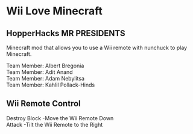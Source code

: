 # Wii Love Minecraft
## HopperHacks MR PRESIDENTS

Minecraft mod that allows you to use a Wii remote with nunchuck to play Minecraft.

Team Member: Albert Bregonia  
Team Member: Adit Anand  
Team Member: Adam Nebylitsa  
Team Member: Kahlil Pollack-Hinds 

## Wii Remote Control
Destroy Block -Move the Wii Remote Down   
Attack -Tilt the Wii Remote to the Right
